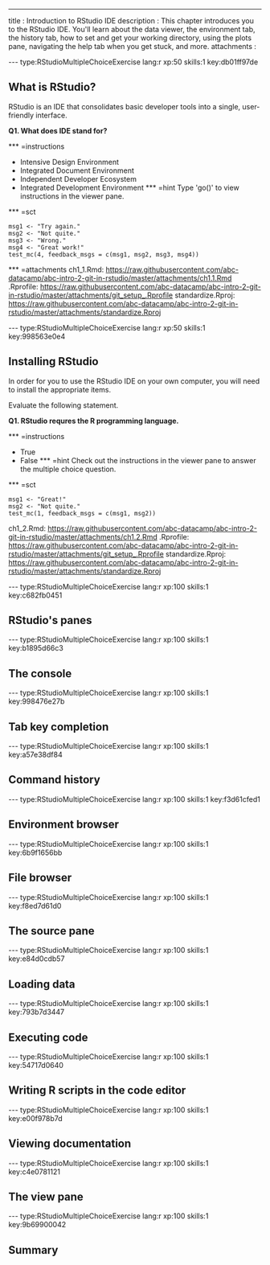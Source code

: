 ---
title       : Introduction to RStudio IDE
description : This chapter introduces you to the RStudio IDE. You'll learn about the data viewer, the environment tab, the history tab, how to set and get your working directory, using the plots pane, navigating the help tab when you get stuck, and more.
attachments :


--- type:RStudioMultipleChoiceExercise lang:r xp:50 skills:1 key:db01ff97de
## What is RStudio?

RStudio is an IDE that consolidates basic developer tools into a single, user-friendly interface.

<strong>Q1. What does IDE stand for?</strong>

*** =instructions
- Intensive Design Environment
- Integrated Document Environment
- Independent Developer Ecosystem
- Integrated Development Environment
*** =hint
Type 'go()' to view instructions in the viewer pane.

*** =sct
```{r,eval=FALSE}
msg1 <- "Try again."
msg2 <- "Not quite."
msg3 <- "Wrong."
msg4 <- "Great work!"
test_mc(4, feedback_msgs = c(msg1, msg2, msg3, msg4))
```

*** =attachments
ch1_1.Rmd: https://raw.githubusercontent.com/abc-datacamp/abc-intro-2-git-in-rstudio/master/attachments/ch1.1.Rmd
.Rprofile: https://raw.githubusercontent.com/abc-datacamp/abc-intro-2-git-in-rstudio/master/attachments/git_setup_.Rprofile
standardize.Rproj: https://raw.githubusercontent.com/abc-datacamp/abc-intro-2-git-in-rstudio/master/attachments/standardize.Rproj

--- type:RStudioMultipleChoiceExercise lang:r xp:50 skills:1 key:998563e0e4
## Installing RStudio

In order for you to use the RStudio IDE on your own computer, you will need to install the appropriate items.

Evaluate the following statement.


<strong>Q1. RStudio requres the R programming language.</strong>

*** =instructions
- True
- False
*** =hint
Check out the instructions in the viewer pane to answer the multiple choice question.

*** =sct
```{r,eval=FALSE}
msg1 <- "Great!"
msg2 <- "Not quite."
test_mc(1, feedback_msgs = c(msg1, msg2))
```

ch1_2.Rmd: https://raw.githubusercontent.com/abc-datacamp/abc-intro-2-git-in-rstudio/master/attachments/ch1.2.Rmd
.Rprofile: https://raw.githubusercontent.com/abc-datacamp/abc-intro-2-git-in-rstudio/master/attachments/git_setup_.Rprofile
standardize.Rproj: https://raw.githubusercontent.com/abc-datacamp/abc-intro-2-git-in-rstudio/master/attachments/standardize.Rproj

--- type:RStudioMultipleChoiceExercise lang:r xp:100 skills:1 key:c682fb0451
## RStudio's panes


--- type:RStudioMultipleChoiceExercise lang:r xp:100 skills:1 key:b1895d66c3
## The console

--- type:RStudioMultipleChoiceExercise lang:r xp:100 skills:1 key:998476e27b
## Tab key completion

--- type:RStudioMultipleChoiceExercise lang:r xp:100 skills:1 key:a57e38df84
## Command history

--- type:RStudioMultipleChoiceExercise lang:r xp:100 skills:1 key:f3d61cfed1
## Environment browser

--- type:RStudioMultipleChoiceExercise lang:r xp:100 skills:1 key:6b9f1656bb
## File browser

--- type:RStudioMultipleChoiceExercise lang:r xp:100 skills:1 key:f8ed7d61d0
## The source pane

--- type:RStudioMultipleChoiceExercise lang:r xp:100 skills:1 key:e84d0cdb57
## Loading data

--- type:RStudioMultipleChoiceExercise lang:r xp:100 skills:1 key:793b7d3447
## Executing code

--- type:RStudioMultipleChoiceExercise lang:r xp:100 skills:1 key:54717d0640
## Writing R scripts in the code editor

--- type:RStudioMultipleChoiceExercise lang:r xp:100 skills:1 key:e00f978b7d
## Viewing documentation 

--- type:RStudioMultipleChoiceExercise lang:r xp:100 skills:1 key:c4e0781121
## The view pane 

--- type:RStudioMultipleChoiceExercise lang:r xp:100 skills:1 key:9b69900042
## Summary
